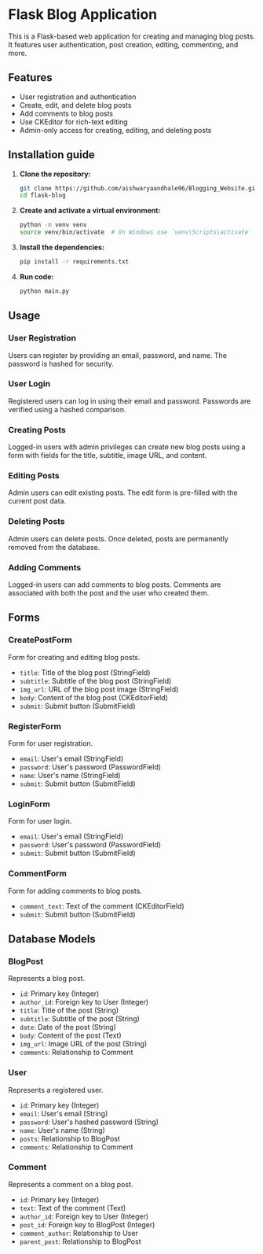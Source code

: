 # Flask Blog Application

This is a Flask-based web application for creating and managing blog posts. It features user authentication, post creation, editing, commenting, and more.

## Features

- User registration and authentication
- Create, edit, and delete blog posts
- Add comments to blog posts
- Use CKEditor for rich-text editing
- Admin-only access for creating, editing, and deleting posts

## Installation guide

1. **Clone the repository:**
    ```bash
    git clone https://github.com/aishwaryaandhale96/Blogging_Website.git
    cd flask-blog
    ```

2. **Create and activate a virtual environment:**
    ```bash
    python -m venv venv
    source venv/bin/activate  # On Windows use `venv\Scripts\activate`
    ```

3. **Install the dependencies:**
    ```bash
    pip install -r requirements.txt
    ```

4. **Run code:**
   ```bash
   python main.py
   ```   

## Usage

### User Registration

Users can register by providing an email, password, and name. The password is hashed for security.

### User Login

Registered users can log in using their email and password. Passwords are verified using a hashed comparison.

### Creating Posts

Logged-in users with admin privileges can create new blog posts using a form with fields for the title, subtitle, image URL, and content.

### Editing Posts

Admin users can edit existing posts. The edit form is pre-filled with the current post data.

### Deleting Posts

Admin users can delete posts. Once deleted, posts are permanently removed from the database.

### Adding Comments

Logged-in users can add comments to blog posts. Comments are associated with both the post and the user who created them.

## Forms

### CreatePostForm

Form for creating and editing blog posts.

- `title`: Title of the blog post (StringField)
- `subtitle`: Subtitle of the blog post (StringField)
- `img_url`: URL of the blog post image (StringField)
- `body`: Content of the blog post (CKEditorField)
- `submit`: Submit button (SubmitField)

### RegisterForm

Form for user registration.

- `email`: User's email (StringField)
- `password`: User's password (PasswordField)
- `name`: User's name (StringField)
- `submit`: Submit button (SubmitField)

### LoginForm

Form for user login.

- `email`: User's email (StringField)
- `password`: User's password (PasswordField)
- `submit`: Submit button (SubmitField)

### CommentForm

Form for adding comments to blog posts.

- `comment_text`: Text of the comment (CKEditorField)
- `submit`: Submit button (SubmitField)

## Database Models

### BlogPost

Represents a blog post.

- `id`: Primary key (Integer)
- `author_id`: Foreign key to User (Integer)
- `title`: Title of the post (String)
- `subtitle`: Subtitle of the post (String)
- `date`: Date of the post (String)
- `body`: Content of the post (Text)
- `img_url`: Image URL of the post (String)
- `comments`: Relationship to Comment

### User

Represents a registered user.

- `id`: Primary key (Integer)
- `email`: User's email (String)
- `password`: User's hashed password (String)
- `name`: User's name (String)
- `posts`: Relationship to BlogPost
- `comments`: Relationship to Comment

### Comment

Represents a comment on a blog post.

- `id`: Primary key (Integer)
- `text`: Text of the comment (Text)
- `author_id`: Foreign key to User (Integer)
- `post_id`: Foreign key to BlogPost (Integer)
- `comment_author`: Relationship to User
- `parent_post`: Relationship to BlogPost


